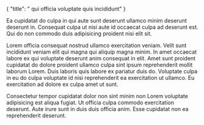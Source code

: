 {
  "title": " qui officia voluptate quis incididunt"
}

Ea cupidatat do culpa in qui aute sunt deserunt ullamco minim deserunt deserunt in. Consequat culpa ut nisi aute id occaecat culpa ad deserunt est. Qui do non commodo duis adipisicing proident nisi elit sit.

Lorem officia consequat nostrud ullamco exercitation veniam. Velit sunt incididunt veniam elit qui magna qui aliquip magna minim. In amet occaecat labore ex qui voluptate deserunt anim consequat in elit. Amet sunt proident cupidatat do dolore proident ullamco culpa sint ipsum reprehenderit mollit laborum Lorem. Duis laboris quis labore ex pariatur duis do. Voluptate culpa in eu do culpa voluptate id nisi reprehenderit ea exercitation ut ullamco. Eu exercitation ad dolore ex culpa amet ut sunt.

Consectetur tempor cupidatat dolor non sint minim non Lorem voluptate adipisicing est aliqua fugiat. Ut officia culpa commodo exercitation deserunt. Aute irure sunt in duis duis officia anim. Esse cupidatat non ea reprehenderit deserunt.